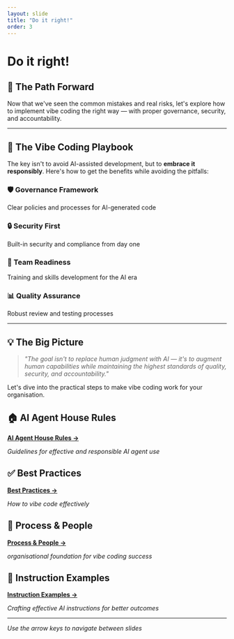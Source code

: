 ```yaml
---
layout: slide
title: "Do it right!"
order: 3
---
```


# Do it right!

## 🎯 The Path Forward

Now that we've seen the common mistakes and real risks, let's explore how to implement vibe coding the right way — with proper governance, security, and accountability.

---

## 🚀 The Vibe Coding Playbook

The key isn't to avoid AI-assisted development, but to **embrace it responsibly**. Here's how to get the benefits while avoiding the pitfalls:

<div class="solution-preview">
    <div class="solution-card">
        <h3>🛡️ Governance Framework</h3>
        <p>Clear policies and processes for AI-generated code</p>
    </div>
    <div class="solution-card">
        <h3>🔒 Security First</h3>
        <p>Built-in security and compliance from day one</p>
    </div>
    <div class="solution-card">
        <h3>👥 Team Readiness</h3>
        <p>Training and skills development for the AI era</p>
    </div>
    <div class="solution-card">
        <h3>📊 Quality Assurance</h3>
        <p>Robust review and testing processes</p>
    </div>
</div>

---

## 💡 The Big Picture

> *"The goal isn't to replace human judgment with AI — it's to augment human capabilities while maintaining the highest standards of quality, security, and accountability."*

Let's dive into the practical steps to make vibe coding work for your organisation.

## 🏠 AI Agent House Rules

[**AI Agent House Rules →**](/03-1-ai-agent-house-rules/)

*Guidelines for effective and responsible AI agent use*

## ✅ Best Practices

[**Best Practices →**](/03-1-best-practices/)

*How to vibe code effectively*

## 🏢 Process & People

[**Process & People →**](/03-2-process-people/)

*organisational foundation for vibe coding success*

## 📝 Instruction Examples

[**Instruction Examples →**](/03-3-instruction-examples/)

*Crafting effective AI instructions for better outcomes*

---

*Use the arrow keys to navigate between slides*
